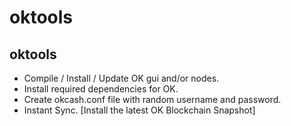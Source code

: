 # oktools

oktools 
---

- Compile / Install / Update OK gui and/or nodes.
- Install required dependencies for OK.
- Create okcash.conf file with random username and password.
- Instant Sync. [Install the latest OK Blockchain Snapshot]

